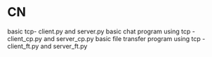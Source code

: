 # CN
basic tcp- client.py and server.py
basic chat program using tcp - client_cp.py and server_cp.py
basic file transfer program using tcp - client_ft.py and server_ft.py
